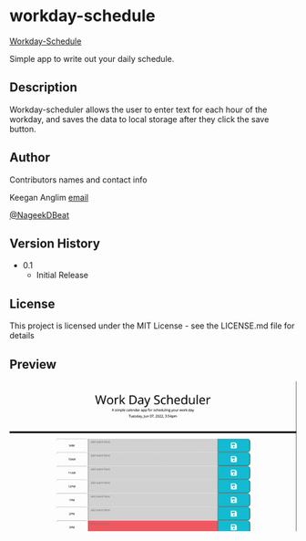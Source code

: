 # workday-schedule

[Workday-Schedule](https://guitarkeegan.github.io/workday-schedule/)

Simple app to write out your daily schedule.

## Description

Workday-scheduler allows the user to enter text for each hour of the workday, and saves the data to local storage
after they click the save button.

## Author

Contributors names and contact info

Keegan Anglim
[email](mailto:keegananglim@gmail.com)

[@NageekDBeat](https://twitter.com/nageekdbeat)

## Version History

* 0.1
    * Initial Release

## License

This project is licensed under the MIT License - see the LICENSE.md file for details

## Preview

![Preview](./assets/WorkdayScheduler.gif)